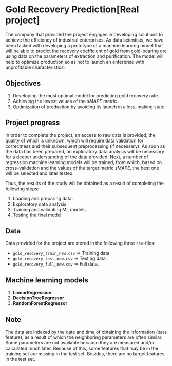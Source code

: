 # Gold Recovery Prediction[Real project]

The company that provided the project engages in developing solutions to achieve the efficiency of industrial enterprises. As data scientists, we have been tasked with developing a prototype of a machine learning model that will be able to predict the recovery coefficient of gold from gold-bearing ore using data on the parameters of extraction and purification. The model will help to optimize production so as not to launch an enterprise with unprofitable characteristics.

## Objectives

1. Developing the most optimal model for predicting gold recovery rate.
2. Achieving the lowest values of the *sMAPE* metric.
3. Optimization of production by avoiding its launch in a loss-making state.

## Project progress

In order to complete the project, an access to raw data is provided, the quality of which is unknown, which will require data validation for correctness and their subsequent preprocessing (if necessary). As soon as the data has been prepared, an exploratory data analysis will be necessary for a deeper understanding of the data provided. Next, a number of regression machine learning models will be trained, from which, based on cross-validation and the values of the target metric *sMAPE*, the best one will be selected and later tested.

Thus, the results of the study will be obtained as a result of completing the following steps:

1. Loading and preparing data.
2. Exploratory data analysis.
3. Training and validating ML models.
4. Testing the final model.

## Data 

Data provided for the project are stored in the following three `csv`-files: 

* `gold_recovery_train_new.csv` => Training data.
* `gold_recovery_test_new.csv` => Testing data.
* `gold_recovery_full_new.csv` => Full data.

## Machine learning models 

1. **LinearRegression**
2. **DecisionTreeRegressor**
3. **RandomForestRegressor**

## Note

The data are indexed by the date and time of obtaining the information (`date` feature), as a result of which the neighboring parameters are often similar. Some parameters are not available because they are measured and/or calculated much later. Because of this, some features that may be in the training set are missing in the test set. Besides, there are no target features in the test set.
